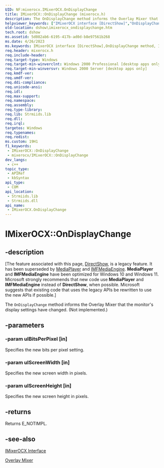 ```yaml
---
UID: NF:mixerocx.IMixerOCX.OnDisplayChange
title: IMixerOCX::OnDisplayChange (mixerocx.h)
description: The OnDisplayChange method informs the Overlay Mixer that the monitor's display settings have changed. (Not implemented.).
helpviewer_keywords: ["IMixerOCX interface [DirectShow]","OnDisplayChange method","IMixerOCX.OnDisplayChange","IMixerOCX::OnDisplayChange","IMixerOCXOnDisplayChange","OnDisplayChange","OnDisplayChange method [DirectShow]","OnDisplayChange method [DirectShow]","IMixerOCX interface","dshow.imixerocx_ondisplaychange","mixerocx/IMixerOCX::OnDisplayChange"]
old-location: dshow\imixerocx_ondisplaychange.htm
tech.root: dshow
ms.assetid: 5d082ab6-6195-417b-ad0d-b8e97561b268
ms.date: 4/26/2023
ms.keywords: IMixerOCX interface [DirectShow],OnDisplayChange method, IMixerOCX.OnDisplayChange, IMixerOCX::OnDisplayChange, IMixerOCXOnDisplayChange, OnDisplayChange, OnDisplayChange method [DirectShow], OnDisplayChange method [DirectShow],IMixerOCX interface, dshow.imixerocx_ondisplaychange, mixerocx/IMixerOCX::OnDisplayChange
req.header: mixerocx.h
req.include-header: 
req.target-type: Windows
req.target-min-winverclnt: Windows 2000 Professional [desktop apps only]
req.target-min-winversvr: Windows 2000 Server [desktop apps only]
req.kmdf-ver: 
req.umdf-ver: 
req.ddi-compliance: 
req.unicode-ansi: 
req.idl: 
req.max-support: 
req.namespace: 
req.assembly: 
req.type-library: 
req.lib: Strmiids.lib
req.dll: 
req.irql: 
targetos: Windows
req.typenames: 
req.redist: 
ms.custom: 19H1
f1_keywords:
 - IMixerOCX::OnDisplayChange
 - mixerocx/IMixerOCX::OnDisplayChange
dev_langs:
 - c++
topic_type:
 - APIRef
 - kbSyntax
api_type:
 - COM
api_location:
 - Strmiids.lib
 - Strmiids.dll
api_name:
 - IMixerOCX.OnDisplayChange
---
```


# IMixerOCX::OnDisplayChange


## -description

\[The feature associated with this page, [DirectShow](/windows/win32/directshow/directshow), is a legacy feature. It has been superseded by [MediaPlayer](/uwp/api/Windows.Media.Playback.MediaPlayer) and [IMFMediaEngine](/windows/win32/api/mfmediaengine/nn-mfmediaengine-imfmediaengine). **MediaPlayer** and **IMFMediaEngine** have been optimized for Windows 10 and Windows 11. Microsoft strongly recommends that new code use **MediaPlayer** and **IMFMediaEngine** instead of **DirectShow**, when possible. Microsoft suggests that existing code that uses the legacy APIs be rewritten to use the new APIs if possible.\]

The <code>OnDisplayChange</code> method informs the Overlay Mixer that the monitor's display settings have changed. (Not implemented.)

## -parameters

### -param ulBitsPerPixel [in]

Specifies the new bits per pixel setting.

### -param ulScreenWidth [in]

Specifies the new screen width in pixels.

### -param ulScreenHeight [in]

Specifies the new screen height in pixels.

## -returns

Returns E_NOTIMPL.

## -see-also

<a href="/windows/desktop/api/mixerocx/nn-mixerocx-imixerocx">IMixerOCX Interface</a>



<a href="/windows/desktop/DirectShow/overlay-mixer-filter">Overlay Mixer</a>